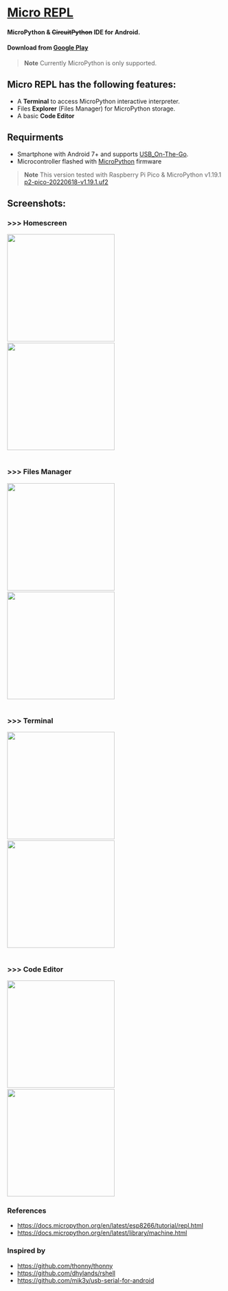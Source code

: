 # [Micro REPL](https://play.google.com/store/apps/details?id=micro.repl.ma7moud3ly)
#### MicroPython & <del>CircuitPython</del> IDE for Android. 
#### Download from [Google Play](https://play.google.com/store/apps/details?id=micro.repl.ma7moud3ly)
> **Note** Currently MicroPython is only supported.


## Micro REPL has the following features:
- A **Terminal** to access MicroPython interactive interpreter.
- Files **Explorer** (Files Manager) for MicroPython storage.
- A basic **Code Editor**

## Requirments
- Smartphone with Android 7+ and supports [USB_On-The-Go](https://en.wikipedia.org/wiki/USB_On-The-Go).
- Microcontroller flashed with [MicroPython](https://micropython.org/download/) firmware 
> **Note** This version tested with Raspberry Pi Pico & MicroPython v1.19.1  [p2-pico-20220618-v1.19.1.uf2](https://micropython.org/download/rp2-pico/)

## Screenshots:
### >>> Homescreen
<div>
<img src = "images/screens/home_connected.jpg" width = "250" />
&nbsp;&nbsp;&nbsp;
<img src = "images/screens/home_unconnected.jpg" width = "250" />
</div>
<br>

### >>> Files Manager
<div>
<img src = "images/screens/explorer.jpg" width = "250" />
&nbsp;&nbsp;&nbsp;
<img src = "images/screens/explorer_dark.jpg" width = "250" />
</div>
<br>

### >>> Terminal
<div>
<img src = "images/screens/terminal.jpg" width = "250" />
&nbsp;&nbsp;&nbsp;
<img src = "images/screens/terminal_dark.jpg" width = "250" />
</div>
<br>

### >>> Code Editor
<div>
<img src = "images/screens/code_editor.jpg" width = "250" />
&nbsp;&nbsp;&nbsp;
<img src = "images/screens/code_editor_dark.jpg" width = "250" />
</div>

### References
- https://docs.micropython.org/en/latest/esp8266/tutorial/repl.html
- https://docs.micropython.org/en/latest/library/machine.html

### Inspired by
- https://github.com/thonny/thonny
- https://github.com/dhylands/rshell
- https://github.com/mik3y/usb-serial-for-android